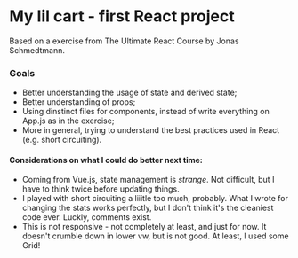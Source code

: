 # My lil cart  - first React project

Based on a exercise from The Ultimate React Course by Jonas Schmedtmann.

### Goals

- Better understanding the usage of state and derived state;
- Better understanding of props;
- Using dinstinct files for components, instead of write everything on App.js as in the exercise;
- More in general, trying to understand the best practices used in React (e.g. short circuiting).


#### Considerations on what I could do better next time:

- Coming from Vue.js, state management is *strange*. Not difficult, but I have to think twice before updating things.
- I played with short circuiting a liiitle too much, probably. What I wrote for changing the stats works perfectly, but I don't think it's the cleaniest code ever. Luckly, comments exist. 
- This is not responsive - not completely at least, and just for now. It doesn't crumble down in lower vw, but is not good. At least, I used some Grid!